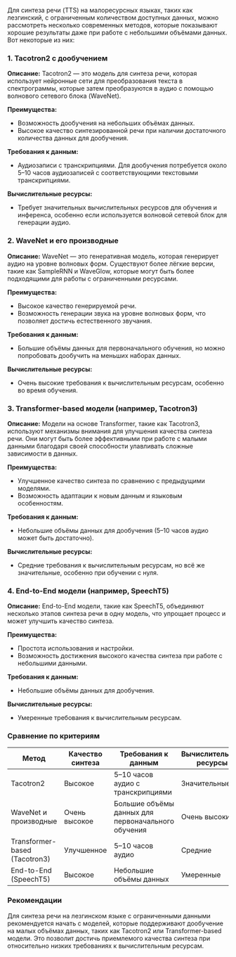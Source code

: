 Для синтеза речи (TTS) на малоресурсных языках, таких как лезгинский, с ограниченным количеством доступных данных, можно рассмотреть несколько современных методов, которые показывают хорошие результаты даже при работе с небольшими объёмами данных. Вот некоторые из них:

### 1. Tacotron2 с дообучением

**Описание:**
Tacotron2 — это модель для синтеза речи, которая использует нейронные сети для преобразования текста в спектрограммы, которые затем преобразуются в аудио с помощью волнового сетевого блока (WaveNet).

**Преимущества:**
- Возможность дообучения на небольших объёмах данных.
- Высокое качество синтезированной речи при наличии достаточного количества данных для дообучения.

**Требования к данным:**
- Аудиозаписи с транскрипциями. Для дообучения потребуется около 5–10 часов аудиозаписей с соответствующими текстовыми транскрипциями.

**Вычислительные ресурсы:**
- Требует значительных вычислительных ресурсов для обучения и инференса, особенно если используется волновой сетевой блок для генерации аудио.

### 2. WaveNet и его производные

**Описание:**
WaveNet — это генеративная модель, которая генерирует аудио на уровне волновых форм. Существуют более лёгкие версии, такие как SampleRNN и WaveGlow, которые могут быть более подходящими для работы с ограниченными ресурсами.

**Преимущества:**
- Высокое качество генерируемой речи.
- Возможность генерации звука на уровне волновых форм, что позволяет достичь естественного звучания.

**Требования к данным:**
- Большие объёмы данных для первоначального обучения, но можно попробовать дообучить на меньших наборах данных.

**Вычислительные ресурсы:**
- Очень высокие требования к вычислительным ресурсам, особенно во время обучения.

### 3. Transformer-based модели (например, Tacotron3)

**Описание:**
Модели на основе Transformer, такие как Tacotron3, используют механизмы внимания для улучшения качества синтеза речи. Они могут быть более эффективными при работе с малыми данными благодаря своей способности улавливать сложные зависимости в данных.

**Преимущества:**
- Улучшенное качество синтеза по сравнению с предыдущими моделями.
- Возможность адаптации к новым данным и языковым особенностям.

**Требования к данным:**
- Небольшие объёмы данных для дообучения (5–10 часов аудио может быть достаточно).

**Вычислительные ресурсы:**
- Средние требования к вычислительным ресурсам, но всё же значительные, особенно при обучении с нуля.

### 4. End-to-End модели (например, SpeechT5)

**Описание:**
End-to-End модели, такие как SpeechT5, объединяют несколько этапов синтеза речи в одну модель, что упрощает процесс и может улучшить качество синтеза.

**Преимущества:**
- Простота использования и настройки.
- Возможность достижения высокого качества синтеза при работе с небольшими данными.

**Требования к данным:**
- Небольшие объёмы данных для дообучения.

**Вычислительные ресурсы:**
- Умеренные требования к вычислительным ресурсам.

### Сравнение по критериям

| Метод | Качество синтеза | Требования к данным | Вычислительные ресурсы |
| --- | --- | --- | --- |
| Tacotron2 | Высокое | 5–10 часов аудио с транскрипциями | Значительные |
| WaveNet и производные | Очень высокое | Большие объёмы данных для первоначального обучения | Очень высокие |
| Transformer-based (Tacotron3) | Улучшенное | 5–10 часов аудио | Средние |
| End-to-End (SpeechT5) | Высокое | Небольшие объёмы данных | Умеренные |

### Рекомендации

Для синтеза речи на лезгинском языке с ограниченными данными рекомендуется начать с моделей, которые поддерживают дообучение на малых объёмах данных, таких как Tacotron2 или Transformer-based модели. Это позволит достичь приемлемого качества синтеза при относительно низких требованиях к вычислительным ресурсам.